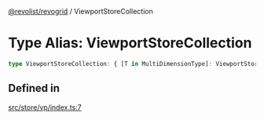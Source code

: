 [@revolist/revogrid](README.md) / ViewportStoreCollection

# Type Alias: ViewportStoreCollection

```ts
type ViewportStoreCollection: { [T in MultiDimensionType]: ViewportStore };
```

## Defined in

[src/store/vp/index.ts:7](https://github.com/revolist/revogrid/blob/b7bc91178b5b059b1432f9bb6ddbfab652d2c8cf/src/store/vp/index.ts#L7)
